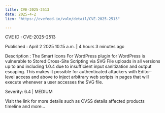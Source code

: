 ```yaml
---
title: CVE-2025-2513
date: 2025-4-2
lien: "https://cvefeed.io/vuln/detail/CVE-2025-2513"

---
```


CVE ID : CVE-2025-2513

Published :  April 2
2025
10:15 a.m. | 4 hours
3 minutes ago

Description : The Smart Icons For WordPress plugin for WordPress is vulnerable to Stored Cross-Site Scripting via SVG File uploads in all versions up to
and including
1.0.4 due to insufficient input sanitization and output escaping. This makes it possible for authenticated attackers
with Editor-level access and above
to inject arbitrary web scripts in pages that will execute whenever a user accesses the SVG file.

Severity: 6.4 | MEDIUM

Visit the link for more details
such as CVSS details
affected products
timeline
and more...
